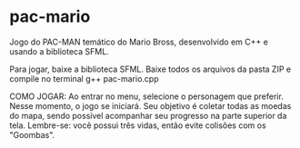 # pac-mario

Jogo do PAC-MAN temático do Mario Bross, desenvolvido em C++ e usando a biblioteca SFML.



Para jogar, baixe a biblioteca SFML. Baixe todos os arquivos da pasta ZIP e compile no terminal g++ pac-mario.cpp

COMO JOGAR:
Ao entrar no menu, selecione o personagem que preferir. Nesse momento, o jogo se iniciará. Seu objetivo é coletar todas as moedas do mapa, sendo possível acompanhar seu progresso na parte superior da tela. Lembre-se: você possui três vidas, então evite colisões com os "Goombas".
